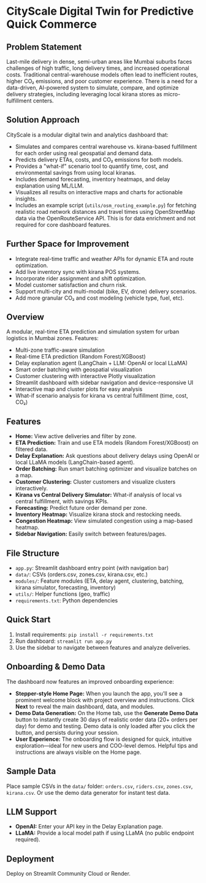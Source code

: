 # CityScale Digital Twin for Predictive Quick Commerce

## Problem Statement
Last-mile delivery in dense, semi-urban areas like Mumbai suburbs faces challenges of high traffic, long delivery times, and increased operational costs. Traditional central-warehouse models often lead to inefficient routes, higher CO₂ emissions, and poor customer experience. There is a need for a data-driven, AI-powered system to simulate, compare, and optimize delivery strategies, including leveraging local kirana stores as micro-fulfillment centers.

## Solution Approach
CityScale is a modular digital twin and analytics dashboard that:
- Simulates and compares central warehouse vs. kirana-based fulfillment for each order using real geospatial and demand data.
- Predicts delivery ETAs, costs, and CO₂ emissions for both models.
- Provides a "what-if" scenario tool to quantify time, cost, and environmental savings from using local kiranas.
- Includes demand forecasting, inventory heatmaps, and delay explanation using ML/LLM.
- Visualizes all results on interactive maps and charts for actionable insights.
- Includes an example script (`utils/osm_routing_example.py`) for fetching realistic road network distances and travel times using OpenStreetMap data via the OpenRouteService API. This is for data enrichment and not required for core dashboard features.

## Further Space for Improvement
- Integrate real-time traffic and weather APIs for dynamic ETA and route optimization.
- Add live inventory sync with kirana POS systems.
- Incorporate rider assignment and shift optimization.
- Model customer satisfaction and churn risk.
- Support multi-city and multi-modal (bike, EV, drone) delivery scenarios.
- Add more granular CO₂ and cost modeling (vehicle type, fuel, etc).

## Overview
A modular, real-time ETA prediction and simulation system for urban logistics in Mumbai zones. Features:
- Multi-zone traffic-aware simulation
- Real-time ETA prediction (Random Forest/XGBoost)
- Delay explanation agent (LangChain + LLM: OpenAI or local LLaMA)
- Smart order batching with geospatial visualization
- Customer clustering with interactive Plotly visualization
- Streamlit dashboard with sidebar navigation and device-responsive UI
- Interactive map and cluster plots for easy analysis
- What-if scenario analysis for kirana vs central fulfillment (time, cost, CO₂)

## Features
- **Home:** View active deliveries and filter by zone.
- **ETA Prediction:** Train and use ETA models (Random Forest/XGBoost) on filtered data.
- **Delay Explanation:** Ask questions about delivery delays using OpenAI or local LLaMA models (LangChain-based agent).
- **Order Batching:** Run smart batching optimizer and visualize batches on a map.
- **Customer Clustering:** Cluster customers and visualize clusters interactively.
- **Kirana vs Central Delivery Simulator:** What-if analysis of local vs central fulfillment, with savings KPIs.
- **Forecasting:** Predict future order demand per zone.
- **Inventory Heatmap:** Visualize kirana stock and restocking needs.
- **Congestion Heatmap:** View simulated congestion using a map-based heatmap.
- **Sidebar Navigation:** Easily switch between features/pages.

## File Structure
- `app.py`: Streamlit dashboard entry point (with navigation bar)
- `data/`: CSVs (orders.csv, zones.csv, kirana.csv, etc.)
- `modules/`: Feature modules (ETA, delay agent, clustering, batching, kirana simulator, forecasting, inventory)
- `utils/`: Helper functions (geo, traffic)
- `requirements.txt`: Python dependencies

## Quick Start
1. Install requirements: `pip install -r requirements.txt`
2. Run dashboard: `streamlit run app.py`
3. Use the sidebar to navigate between features and analyze deliveries.

## Onboarding & Demo Data
The dashboard now features an improved onboarding experience:
- **Stepper-style Home Page:** When you launch the app, you'll see a prominent welcome block with project overview and instructions. Click **Next** to reveal the main dashboard, data, and modules.
- **Demo Data Generation:** On the Home tab, use the **Generate Demo Data** button to instantly create 30 days of realistic order data (20+ orders per day) for demo and testing. Demo data is only loaded after you click the button, and persists during your session.
- **User Experience:** The onboarding flow is designed for quick, intuitive exploration—ideal for new users and COO-level demos. Helpful tips and instructions are always visible on the Home page.

## Sample Data
Place sample CSVs in the `data/` folder: `orders.csv`, `riders.csv`, `zones.csv`, `kirana.csv`. Or use the demo data generator for instant test data.

## LLM Support
- **OpenAI:** Enter your API key in the Delay Explanation page.
- **LLaMA:** Provide a local model path if using LLaMA (no public endpoint required).

## Deployment
Deploy on Streamlit Community Cloud or Render.
